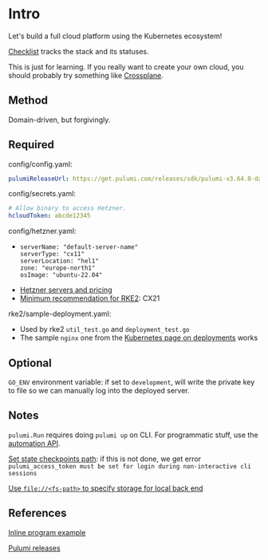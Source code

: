 # Intro

Let's build a full cloud platform using the Kubernetes ecosystem!

[Checklist](checklist.md) tracks the stack and its statuses.

This is just for learning. If you really want to create your own cloud, you should probably try something like [Crossplane](https://www.crossplane.io/).

## Method

Domain-driven, but forgivingly.


## Required

config/config.yaml:
```yaml
pulumiReleaseUrl: https://get.pulumi.com/releases/sdk/pulumi-v3.64.0-darwin-x64.tar.gz
```

config/secrets.yaml:
```yaml
# Allow binary to access Hetzner.
hcloudToken: abcde12345
```

config/hetzner.yaml:
- ```
  serverName: "default-server-name"
  serverType: "cx11"
  serverLocation: "hel1"
  zone: "europe-north1"
  osImage: "ubuntu-22.04"
  ```
- [Hetzner servers and pricing](https://docs.hetzner.com/cloud/servers/overview/#shared-vcpu)
- [Minimum recommendation for RKE2](https://docs.rke2.io/install/requirements#hardware): CX21

rke2/sample-deployment.yaml:
- Used by rke2 `util_test.go` and `deployment_test.go`
- The sample `nginx` one from the [Kubernetes page on deployments](https://kubernetes.io/docs/concepts/workloads/controllers/deployment/) works

## Optional

`GO_ENV` environment variable: if set to `development`, will write the private key to file so we can manually log into the deployed server.


## Notes

`pulumi.Run` requires doing `pulumi up` on CLI. For programmatic stuff, use the [automation API](https://www.pulumi.com/docs/guides/automation-api/).

[Set state checkpoints path](https://www.pulumi.com/docs/reference/cli/pulumi_login/): if this is not done, we get error `pulumi_access_token must be set for login during non-interactive cli sessions`

[Use `file://<fs-path>` to specify storage for local back end](https://www.pulumi.com/docs/intro/concepts/state/#using-a-self-managed-backend)

## References

[Inline program example](https://github.com/pulumi/automation-api-examples/blob/main/go/inline_program/main.go)

[Pulumi releases](https://www.pulumi.com/docs/get-started/install/versions/)
